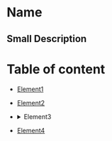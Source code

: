# Name

## Small Description

# Table of content

* [Element1](#link)
* [Element2](#link)
* <details><summary>Element3</summary>
  <p>
  
  * [*SubElement1*](#link)
  * [*SubElement2*](#link)
  * [*SubElement3*](#link)
  
  </p>
</details>

* [Element4](#link)
